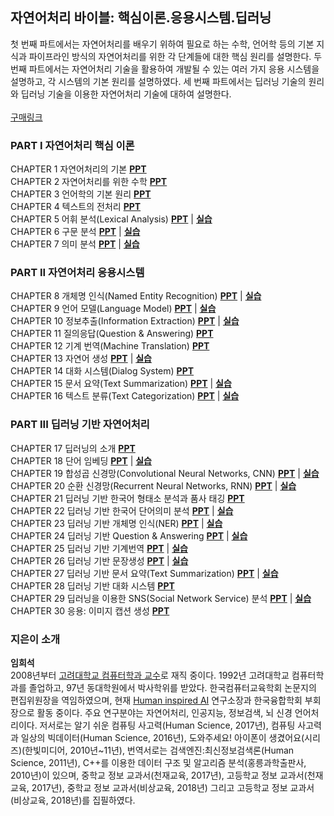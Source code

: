 ## 자연어처리 바이블: 핵심이론.응용시스템.딥러닝

첫 번째 파트에서는 자연어처리를 배우기 위하여 필요로 하는 수학, 언어학 등의 기본 지식과 파이프라인 방식의 자연어처리를 위한 각 단계들에 대한 핵심 원리를 설명한다. 두 번째 파트에서는 자연어처리 기술을 활용하여 개발될 수 있는 여러 가지 응용 시스템을 설명하고, 각 시스템의 기본 원리를 설명하였다. 세 번째 파트에서는 딥러닝 기술의 원리와 딥러닝 기술을 이용한 자연어처리 기술에 대하여 설명한다.  
<br>
[구매링크](https://www.aladin.co.kr/shop/wproduct.aspx?ItemId=233821145) 


### PART I 자연어처리 핵심 이론
CHAPTER 1 자연어처리의 기본 [**PPT**](http://drive.google.com/uc?export=view&id=1atSnLox7r0lZqLanaabyNpKg0AbLzj1y)  <br>
CHAPTER 2 자연어처리를 위한 수학 [**PPT**](http://drive.google.com/uc?export=view&id=1lvNaQllwVQvmQGSwi0lBTxEWagG4D3aD)  <br>
CHAPTER 3 언어학의 기본 원리 [**PPT**](http://drive.google.com/uc?export=view&id=10zVqFoGs8_5yxmC3vuud1G4HOimfdcY1) <br>
CHAPTER 4 텍스트의 전처리 [**PPT**](http://drive.google.com/uc?export=view&id=1lJHyGKEx76CuUyE4C-8fc0Wgn5V3V4GX) <br>
CHAPTER 5 어휘 분석(Lexical Analysis) [**PPT**](http://drive.google.com/uc?export=view&id=1p7hSGWSDU4AgxF12i2PC-Li2YJ_jRgC1) | [**실습**](https://github.com/nlpai-lab/nlp-bible-code/tree/master/05%EC%9E%A5_%EC%96%B4%ED%9C%98%EB%B6%84%EC%84%9D)<br>
CHAPTER 6 구문 분석 [**PPT**](http://drive.google.com/uc?export=view&id=1rNlOEamyno3YzCFzSmuhvlS52nUJuFGU) | [**실습**](https://github.com/nlpai-lab/nlp-bible-code/tree/master/06%EC%9E%A5_%EC%9D%98%EC%A1%B4%EB%B6%84%EC%84%9D)<br>
CHAPTER 7 의미 분석 [**PPT**](http://drive.google.com/uc?export=view&id=1LsgVOh3w1kAHFId7rvU7-XLyvst1l4FP) | [**실습**](https://github.com/nlpai-lab/nlp-bible-code/tree/master/07%EC%9E%A5_%EC%9D%98%EB%AF%B8%EB%B6%84%EC%84%9D)<br>

### PART II 자연어처리 응용시스템
CHAPTER 8 개체명 인식(Named Entity Recognition) [**PPT**](http://drive.google.com/uc?export=view&id=11c-ZI1wLzwOyskfuco7717b8hhYinRnJ) | [**실습**](https://github.com/nlpai-lab/nlp-bible-code/tree/master/08%EC%9E%A5_%EA%B0%9C%EC%B2%B4%EB%AA%85%EC%9D%B8%EC%8B%9D)<br>
CHAPTER 9 언어 모델(Language Model) [**PPT**](http://drive.google.com/uc?export=view&id=1GOtRNRrnwDWxsTVIdHpdSSO9bk-64Erl) | [**실습**](https://github.com/nlpai-lab/nlp-bible-code/tree/master/09%EC%9E%A5_%EC%96%B8%EC%96%B4%20%EB%AA%A8%EB%8D%B8)<br>
CHAPTER 10 정보추출(Information Extraction) [**PPT**](http://drive.google.com/uc?export=view&id=1Cpe9lZQlBZ8DDp-hrnB2PO_xEmPxgdPm) | [**실습**](https://github.com/nlpai-lab/nlp-bible-code/tree/master/10%EC%9E%A5_Information%20Extraction)<br>
CHAPTER 11 질의응답(Question & Answering) [**PPT**](http://drive.google.com/uc?export=view&id=1fGF8q7WzrPSEpFB-TDEpxOFMwOL6sHJF) <br>
CHAPTER 12 기계 번역(Machine Translation) [**PPT**](http://drive.google.com/uc?export=view&id=10RUaY56RXBxoKmeBmUW-oEuY6gbXWAuV) <br>
CHAPTER 13 자연어 생성 [**PPT**](http://drive.google.com/uc?export=view&id=18D7O11M_en-dmnpdjEQG5XUPndu0Wg-j) | [**실습**](https://github.com/nlpai-lab/nlp-bible-code/tree/master/13%EC%9E%A5_%EC%9E%90%EC%97%B0%EC%96%B4%EC%83%9D%EC%84%B1)<br>
CHAPTER 14 대화 시스템(Dialog System) [**PPT**](https://drive.google.com/file/d/1W6ra_E_FYJyA5PCSNn3LqjUO2oMY806c/view?usp=sharing) <br>
CHAPTER 15 문서 요약(Text Summarization) [**PPT**](https://drive.google.com/file/d/1mdNZbqukeJNwV6BOmZKL1-rtDzOS7Go-/view?usp=sharing) | [**실습**](https://github.com/nlpai-lab/nlp-bible-code/tree/master/15%EC%9E%A5_Text%20summarization)<br>
CHAPTER 16 텍스트 분류(Text Categorization) [**PPT**](https://drive.google.com/file/d/1bDIoIcYDUPJgBKCjhdkhqRRuIXcXS_5t/view?usp=sharing) | [**실습**](https://github.com/nlpai-lab/nlp-bible-code/tree/master/16%EC%9E%A5_%ED%85%8D%EC%8A%A4%ED%8A%B8%EB%B6%84%EB%A5%98)<br>

### PART III 딥러닝 기반 자연어처리
CHAPTER 17 딥러닝의 소개 [**PPT**](https://drive.google.com/file/d/1Dbg2-j0PIwqc5evbG0iV1J15CzHxIzvu/view?usp=sharing) <br>
CHAPTER 18 단어 임베딩 [**PPT**](https://drive.google.com/file/d/15tETzyLYhSznlPoNAmd9ncCRWaD-AvPM/view?usp=sharing) | [**실습**](https://github.com/nlpai-lab/nlp-bible-code/tree/master/18%EC%9E%A5_%EB%8B%A8%EC%96%B4%20%EC%9E%84%EB%B2%A0%EB%94%A9)<br>
CHAPTER 19 합성곱 신경망(Convolutional Neural Networks, CNN) [**PPT**](https://drive.google.com/file/d/1hOKann1s-bEpb4DRqTKR-tDSysnJqAeJ/view?usp=sharing) | [**실습**](https://github.com/nlpai-lab/nlp-bible-code/tree/master/19%EC%9E%A5_%ED%95%A9%EC%84%B1%EA%B3%B1%EC%8B%A0%EA%B2%BD%EB%A7%9D)<br>
CHAPTER 20 순환 신경망(Recurrent Neural Networks, RNN) [**PPT**](https://drive.google.com/file/d/1gZAcG_9xb6Rt3nzo0nyM7dJBZ7XRRuzN/view?usp=sharing) | [**실습**](https://github.com/nlpai-lab/nlp-bible-code/tree/master/20%EC%9E%A5_%EC%88%9C%ED%99%98%EC%8B%A0%EA%B2%BD%EB%A7%9D)<br>
CHAPTER 21 딥러닝 기반 한국어 형태소 분석과 품사 태깅 [**PPT**](https://drive.google.com/file/d/1ZdSl9zhnlPEUsSa4kPnSO-6tbkxxvs4I/view?usp=sharing) <br>
CHAPTER 22 딥러닝 기반 한국어 단어의미 분석 [**PPT**](https://drive.google.com/file/d/1muysF-p_ZD9dvwQpx6vGvrOQ20_o5Fnj/view?usp=sharing) | [**실습**](https://github.com/nlpai-lab/nlp-bible-code/tree/master/22%EC%9E%A5_%EC%8B%AC%EC%B8%B5%ED%95%99%EC%8A%B5%EC%9D%84_%EC%9D%B4%EC%9A%A9%ED%95%9C_%EC%9D%98%EB%AF%B8%EB%B6%84%EC%84%9D)<br>
CHAPTER 23 딥러닝 기반 개체명 인식(NER) [**PPT**](https://drive.google.com/file/d/1MZ9GHAEWIDVKeFZllD6uLKFZVE784vs2/view?usp=sharing) | [**실습**](https://github.com/nlpai-lab/nlp-bible-code/tree/master/23%EC%9E%A5_%EB%94%A5%EB%9F%AC%EB%8B%9D%20%EA%B8%B0%EB%B0%98%20%EA%B0%9C%EC%B2%B4%EB%AA%85%20%EC%9D%B8%EC%8B%9D)<br>
CHAPTER 24 딥러닝 기반 Question & Answering [**PPT**](https://drive.google.com/file/d/1rt-6ZMNgmroancbNr-jqAS1ydbAC1-p0/view?usp=sharing) | [**실습**](https://github.com/nlpai-lab/nlp-bible-code/tree/master/24%EC%9E%A5_%EB%94%A5%EB%9F%AC%EB%8B%9D%20%EA%B8%B0%EB%B0%98%20Question%20%26%20%20Answering)<br>
CHAPTER 25 딥러닝 기반 기계번역 [**PPT**](https://drive.google.com/file/d/1E9q6bmbQQcqBYYxhCvr8Vw6KB8YSJYH6/view?usp=sharing) | [**실습**](https://github.com/nlpai-lab/nlp-bible-code/tree/master/25%EC%9E%A5_%EB%94%A5%EB%9F%AC%EB%8B%9D%20%EA%B8%B0%EB%B0%98%20%EA%B8%B0%EA%B3%84%EB%B2%88%EC%97%AD)<br>
CHAPTER 26 딥러닝 기반 문장생성 [**PPT**](https://drive.google.com/file/d/1DcutpAgoA47bFAOKO-hXOdze3AtT5mJN/view?usp=sharing) | [**실습**](https://github.com/nlpai-lab/nlp-bible-code/tree/master/26%EC%9E%A5_%EB%94%A5%EB%9F%AC%EB%8B%9D%20%EA%B8%B0%EB%B0%98%20%EB%AC%B8%EC%9E%A5%EC%83%9D%EC%84%B1)<br>
CHAPTER 27 딥러닝 기반 문서 요약(Text Summarization) [**PPT**](https://drive.google.com/file/d/1sTIywFcuRCNTAA0TLDsT_PJSRtLWPBOO/view?usp=sharing) | [**실습**](https://github.com/nlpai-lab/nlp-bible-code/tree/master/27%EC%9E%A5_%EB%94%A5%EB%9F%AC%EB%8B%9D%EA%B8%B0%EB%B0%98%20Text%20summarization)<br>
CHAPTER 28 딥러닝 기반 대화 시스템 [**PPT**](https://drive.google.com/file/d/1gt2-PSC1z3AsDgtj1MUYIVoWA2QJ7cmI/view?usp=sharing) <br>
CHAPTER 29 딥러닝을 이용한 SNS(Social Network Service) 분석 [**PPT**](https://drive.google.com/file/d/1Xa2ffh66UaJ9EKX3KhSTIX1F0URcQ3Tg/view?usp=sharing) | [**실습**](https://github.com/nlpai-lab/nlp-bible-code/tree/master/29%EC%9E%A5_%EB%94%A5%EB%9F%AC%EB%8B%9D%EC%9D%84%20%EC%9D%B4%EC%9A%A9%ED%95%9C%20SNS(Social%20Network%20Service)%20%EB%B6%84%EC%84%9D)<br>
CHAPTER 30 응용: 이미지 캡션 생성 [**PPT**](https://drive.google.com/file/d/1ovvDitI2M8pND1rJEHFI6eK8S_JPHhyE/view?usp=sharing) <br>

### 지은이 소개
**임희석**<br>
2008년부터 [고려대학교 컴퓨터학과 교수](http://cs.korea.ac.kr/cs/index.do)로 재직 중이다. 1992년 고려대학교 컴퓨터학과를 졸업하고, 97년 동대학원에서 박사학위를 받았다. 한국컴퓨터교육학회 논문지의 편집위원장을 역임하였으며, 현재 [Human inspired AI](http://hiai.co.kr/) 연구소장과 한국융합학회 부회장으로 활동 중이다.
주요 연구분야는 자연어처리, 인공지능, 정보검색, 뇌 신경 언어처리이다. 저서로는 알기 쉬운 컴퓨팅 사고력(Human Science, 2017년), 컴퓨팅 사고력과 일상의 빅데이터(Human Science, 2016년), 도와주세요! 아이폰이 생겼어요(시리즈)(한빛미디어, 2010년~11년), 번역서로는 검색엔진:최신정보검색론(Human Science, 2011년), C++를 이용한 데이터 구조 및 알고리즘 분석(홍릉과학출판사, 2010년)이 있으며, 중학교 정보 교과서(천재교육, 2017년), 고등학교 정보 교과서(천재교육, 2017년), 중학교 정보 교과서(비상교육, 2018년) 그리고 고등학교 정보 교과서(비상교육, 2018년)를 집필하였다.
